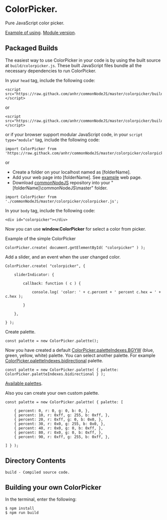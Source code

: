 # ColorPicker.

Pure JavaScript color picker.

[Example of using](../Example/index.html).
[Module version](../Example/modular.html).

## Packaged Builds
The easiest way to use ColorPicker in your code is by using the built source at `build/colorpicker.js`.
These built JavaScript files bundle all the necessary dependencies to run ColorPicker.

In your `head` tag, include the following code:
```
<script src="https://raw.githack.com/anhr/commonNodeJS/master/colorpicker/build/colorpicker.js"></script>
```
or
```
<script src="https://raw.githack.com/anhr/commonNodeJS/master/colorpicker/build/colorpicker.min.js"></script>
```
or if your browser support modular JavaScript code, in your `script type="module"` tag, include the following code:
```
import ColorPicker from 'https://raw.githack.com/anhr/commonNodeJS/master/colorpicker/colorpicker.js';
```
or

* Create a folder on your localhost named as [folderName].
* Add your web page into [folderName]. See [example](https://raw.githack.com/anhr/commonNodeJS/master/colorpicker/Example/modular.html) web page.
* Download [commonNodeJS](https://github.com/anhr/commonNodeJS) repository into your "[folderName]\commonNodeJS\master" folder.
```
import ColorPicker from './commonNodeJS/master/colorpicker/colorpicker.js';
```

In your `body` tag, include the following code:
```
<div id="colorpicker"></div>
```

Now you can use <b>window.ColorPicker</b> for select a color from picker.

Example of the simple ColorPicker
```
ColorPicker.create( document.getElementById( "colorpicker" ) );
```
Add a slider, and an event when the user changed color.
```
ColorPicker.create( "colorpicker", {

	sliderIndicator: {

		callback: function ( c ) {

			console.log( 'color: ' + c.percent + ' percent c.hex = ' + c.hex );

		}

	},

} );
```
Create palette.
```
const palette = new ColorPicker.palette();
```
Now you have created a default [ColorPicker.paletteIndexes.BGYW](https://raw.githack.com/anhr/commonNodeJS/master/colorpicker/Example/index.html#BGYW) (blue, green, yellow, white) palette.
You can select another palette. For example [ColorPicker.paletteIndexes.bidirectional](https://raw.githack.com/anhr/commonNodeJS/master/colorpicker/Example/index.html#Bidirectional) palette.
```
const palette = new ColorPicker.palette( { palette: ColorPicker.paletteIndexes.bidirectional } );
```
[Available palettes](https://raw.githack.com/anhr/colorPicker/master/jsdoc/module-ColorPicker.html#~paletteIndexes).

Also you can create your own custom palette.
```
const palette = new ColorPicker.palette( { palette: [

	{ percent: 0, r: 0, g: 0, b: 0, },
	{ percent: 10, r: 0xff, g: 255, b: 0xff, },
	{ percent: 20, r: 0xff, g: 0, b: 0x0, },
	{ percent: 30, r: 0x0, g: 255, b: 0x0, },
	{ percent: 40, r: 0x0, g: 0, b: 0xff, },
	{ percent: 80, r: 0x0, g: 0, b: 0xff, },
	{ percent: 90, r: 0xff, g: 255, b: 0xff, },

] } );
```
## Directory Contents

```
build - Compiled source code.
```

## Building your own ColorPicker

In the terminal, enter the following:

```
$ npm install
$ npm run build
```
